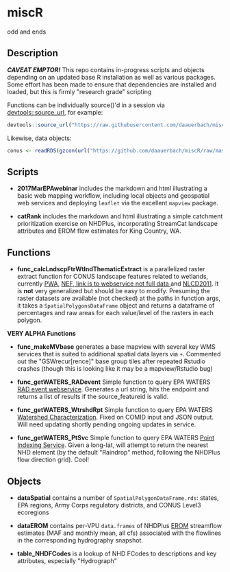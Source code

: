 # miscR
odd and ends

## Description

**_CAVEAT EMPTOR!_**
This repo contains in-progress scripts and objects depending on an updated base R installation as well as various packages. Some effort has been made to ensure that dependencies are installed and loaded, but this is firmly "research grade" scripting 

Functions can be individually source()'d in a session via [devtools::source_url](http://www.inside-r.org/packages/cran/devtools/docs/source_url), for example:
```R
devtools::source_url("https://raw.githubusercontent.com/daauerbach/miscR/master/func_calcLndscpFtrWtlndThematicExtract.R")
```
Likewise, data objects:
```R
conus <- readRDS(gzcon(url("https://github.com/daauerbach/miscR/raw/master/dataSpatial/spdf_conus.rds")))
```

## Scripts

 + **2017MarEPAwebinar** includes the markdown and html illustrating a basic web mapping workflow, including local objects and geospatial web services and deploying `leaflet` via the excellent `mapview` package.
 
 + **catRank** includes the markdown and html illustrating a simple catchment prioritization exercise on NHDPlus, incorporating StreamCat landscape attributes and EROM flow estimates for King Country, WA.

## Functions
 
 + **func_calcLndscpFtrWtlndThematicExtract** is a parallelized raster extract function for CONUS landscape features related to wetlands, currently  [PWA](https://enviroatlas.epa.gov/enviroatlas/DataFactSheets/pdf/supplemental/potentialwetlandarea.pdf), [NEF, link is to webservice not full data ](https://www.sciencebase.gov/arcgis/rest/services/Catalog/5363b779e4b08180b014255c/MapServer/) and [NLCD2011](https://www.mrlc.gov/nlcd2011.php). It is **not** very generalized but should be easy to modify. Presuming the raster datasets are available (not checked) at the paths in function args, it takes a `SpatialPolygonsDataFrame` object and returns a dataframe of percentages and raw areas for each value/level of the rasters in each polygon.
 
**VERY ALPHA Functions**

 + **func_makeMVbase** generates a base mapview with several key WMS services that is suited to additional spatial data layers via `+`. Commented out the "GSWrecur[rence]" base group tiles after repeated Rstudio crashes (though this is looking like it may be a mapview/Rstudio bug)
 
 + **func_getWATERS_RADevent** Simple function to query EPA WATERS [RAD event webservice](https://www.epa.gov/waterdata/rad-event-info-service). Generates a url string, hits the endpoint and returns a list of results if the source_featureid is valid.

 + **func_getWATERS_WtrshdRpt** Simple function to query EPA WATERS [Watershed Characterization](https://www.epa.gov/waterdata/watershed-characterization-service). Fixed on COMID input and JSON output. Will need updating shortly pending ongoing updates in service.
 
 + **func_getWATERS_PtSvc** Simple function to query EPA WATERS [Point Indexing Service](https://www.epa.gov/waterdata/point-indexing-service). Given a long-lat, will attempt to return the nearest NHD element (by the default "Raindrop" method, following the NHDPlus flow direction grid). Cool!
 
## Objects

 + **dataSpatial** contains a number of `SpatialPolygonDataFrame.rds`: states, EPA regions, Army Corps regulatory districts, and CONUS Level3 ecoregions
 
 + **dataEROM** contains per-VPU `data.frames` of NHDPlus [EROM](ftp://ftp.horizon-systems.com/NHDPlus/NHDPlusV21/Documentation/TechnicalDocs/EROM_Monthly_Flows.pdf) streamflow estimates (MAF and monthly mean, all cfs) associated with the flowlines in the corresponding hydrography snapshot.

 + **table_NHDFCodes** is a lookup of NHD FCodes to descriptions and key attributes, especially "Hydrograph"
